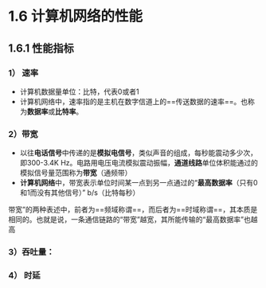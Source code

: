 # 1.6 计算机网络的性能


## 1.6.1 性能指标
### 1） 速率
* 计算机数据量单位：比特，代表0或者1
* 计算机网络中，速率指的是主机在数字信道上的==传送数据的速率==。也称为**数据率**或**比特率**。
### 2）带宽
* 以往**电话信号**中传递的是**模拟电信号**，类似声音的组成，每秒能震动多少次，即300-3.4K Hz。电路用电压电流模拟震动振幅，**通道线路**单位体积能通过的模拟信号量范围称为**带宽**（通频带）
* **计算机网络**中，带宽表示单位时间某一点到另一点通过的“**最高数据率**（只有0和1而没有其他信号）” b/s（比特每秒）

带宽”的两种表述中，前者为==频域称谓==，而后者为==时域称谓==，其本质是相同的。也就是说，一条通信链路的“带宽”越宽，其所能传输的“最高数据率”也越高

### 3）吞吐量：


### 4） 时延
